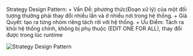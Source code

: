 Strategy Design Pattern:
    + Vấn Đề: phương thức(Đoạn xữ lý) của một đối tượng thường phải thay đổi nhiều lần và ở nhiều nơi trong hệ thống.
    + Giả Quyết: tạo ra từng nhóm riêng tách rời với hệ thống.
    + Ưu Điểm: Tách ra khỏi hệ thống chính, không bị phụ thuộc (EDIT ONE FOR ALL), thay đổi được trong lúc runtime
    

<img src="https://user-images.githubusercontent.com/67057523/131106450-b7abd302-c9dc-467c-aef4-5b9729cb9d63.PNG" alt="Strategy Design Pattern" />

